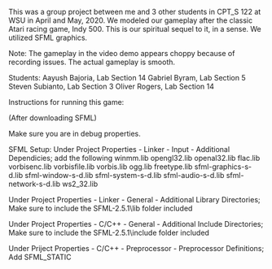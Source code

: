 This was a group project between me and 3 other students in CPT_S 122 at WSU in April and May, 2020. We modeled our gameplay after the classic Atari racing game, Indy 500. This is our spiritual sequel to it, in a sense. We utilized SFML graphics.

Note: The gameplay in the video demo appears choppy because of recording issues. The actual gameplay is smooth.

Students:
Aayush Bajoria, Lab Section 14
Gabriel Byram, Lab Section 5
Steven Subianto, Lab Section 3
Oliver Rogers, Lab Section 14

Instructions for running this game:

(After downloading SFML)

Make sure you are in debug properties.

SFML Setup:
Under Project Properties - Linker - Input - Additional Dependicies; add the following
winmm.lib
opengl32.lib
openal32.lib
flac.lib
vorbisenc.lib
vorbisfile.lib
vorbis.lib
ogg.lib
freetype.lib
sfml-graphics-s-d.lib
sfml-window-s-d.lib
sfml-system-s-d.lib
sfml-audio-s-d.lib
sfml-network-s-d.lib
ws2_32.lib

Under Project Properties - Linker - General - Additional Library Directories;
Make sure to include the SFML-2.5.1\lib folder included

Under Project Properties - C/C++ - General - Additional Include Directories;
Make sure to include the SFML-2.5.1\include folder included

Under Priject Properties - C/C++ - Preprocessor - Preprocessor Definitions;
Add SFML_STATIC
